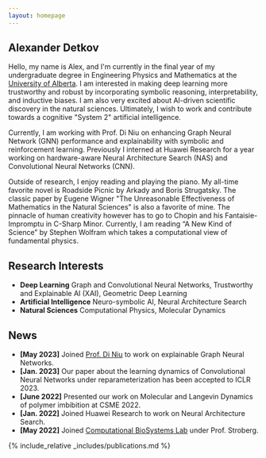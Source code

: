 ```yaml
---
layout: homepage
---
```


## Alexander Detkov
Hello, my name is Alex, and I'm currently in the final year of my undergraduate degree in Engineering Physics and Mathematics at the [University of Alberta](https://www.ualberta.ca). I am interested in making deep learning more trustworthy and robust by incorporating symbolic reasoning, interpretability, and inductive biases. I am also very excited about AI-driven scientific discovery in the natural sciences. Ultimately, I wish to work and contribute towards a cognitive "System 2" artificial intelligence.

Currently, I am working with Prof. Di Niu on enhancing Graph Neural Network (GNN) performance and explainability with symbolic and reinforcement learning. Previously I interned at Huawei Research for a year working on hardware-aware Neural Architecture Search (NAS) and Convolutional Neural Networks (CNN).

Outside of research, I enjoy reading and playing the piano. My all-time favorite novel is Roadside Picnic by Arkady and Boris Strugatsky. The classic paper by Eugene Wigner "The Unreasonable Effectiveness of Mathematics in the Natural Sciences" is also a favorite of mine. The pinnacle of human creativity however has to go to Chopin and his Fantaisie-Impromptu in C-Sharp Minor. Currently, I am reading “A New Kind of Science” by Stephen Wolfram which takes a computational view of fundamental physics.

## Research Interests
- **Deep Learning** Graph and Convolutional Neural Networks, Trustworthy and Explainable AI (XAI), Geometric Deep Learning
- **Artificial Intelligence** Neuro-symbolic AI, Neural Architecture Search
- **Natural Sciences** Computational Physics, Molecular Dynamics

## News
- **[May 2023]** Joined [Prof. Di Niu](https://sites.ualberta.ca/~dniu/Homepage/Home.html) to work on explainable Graph Neural Networks.
- **[Jan. 2023]** Our paper about the learning dynamics of Convolutional Neural Networks under reparameterization has been accepted to ICLR 2023.
- **[June 2022]** Presented our work on Molecular and Langevin Dynamics of polymer imbibition at CSME 2022.
- **[Jan. 2022]** Joined Huawei Research to work on Neural Architecture Search.
- **[May 2022]** Joined [Computational BioSystems Lab](https://stroberg-lab.github.io) under Prof. Stroberg.

{% include_relative _includes/publications.md %}